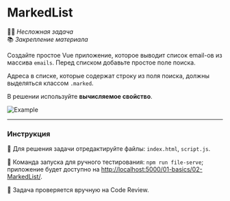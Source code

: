 # MarkedList

👶🏻 _Несложная задача_<br />
📚 _Закрепление материала_

<!--start_statement-->
Создайте простое Vue приложение, которое выводит список email-ов из массива `emails`. Перед списком добавьте простое поле поиска.

Адреса в списке, которые содержат строку из поля поиска, должны выделяться классом `.marked`.

В решении используйте **вычисляемое свойство**.

<img src="https://i.imgur.com/DA8l8pP.gif" alt="Example">
<!--end_statement-->

---

### Инструкция

📝 Для решения задачи отредактируйте файлы: `index.html`, `script.js`.

🚀 Команда запуска для ручного тестирования: `npm run file-serve`;<br>
приложение будет доступно на [http://localhost:5000/01-basics/02-MarkedList/](http://localhost:5000/01-basics/02-MarkedList/).

💬 Задача проверяется вручную на Code Review.

